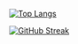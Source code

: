 [![Top Langs](https://github-readme-stats.vercel.app/api/top-langs/?username=psiblvdegod&layout=compact&theme=dracula)](https://github.com/psiblvdegod)

[![GitHub Streak](https://streak-stats.demolab.com?user=psiblvdegod&theme=dracula&mode=weekly&card_width=400&card_height=200)](https://git.io/streak-stats)
